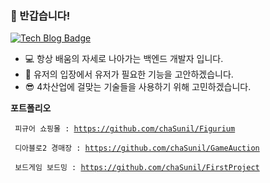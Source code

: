 ### 👋 반갑습니다!

[![Tech Blog Badge](https://img.shields.io/badge/Blog-CC0000?style=flat-square&logo=Tesla&logoColor=white&link=https://geonlee.tistory.com/)](https://chainterior.tistory.com/)

* 💻 항상 배움의 자세로 나아가는 백엔드 개발자 입니다.
* 🎨 유저의 입장에서 유저가 필요한 기능을 고안하겠습니다.
* 😎 4차산업에 걸맞는 기술들을 사용하기 위해 고민하겠습니다.

**포트폴리오**

<code> 피규어 쇼핑몰 : https://github.com/chaSunil/Figurium </code>

<code> 디아블로2 경매장 : https://github.com/chaSunil/GameAuction </code>

<code> 보드게임 보드밍 : https://github.com/chaSunil/FirstProject </code>
